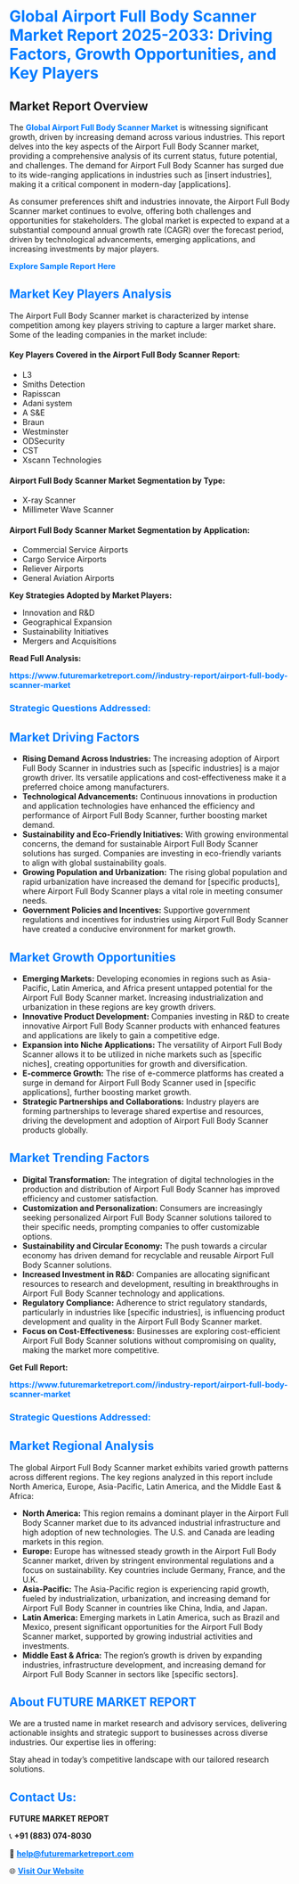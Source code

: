<h1 style="color: #007BFF;">Global Airport Full Body Scanner Market Report 2025-2033: Driving Factors, Growth Opportunities, and Key Players</h1>

<section id="overview">
<h2>Market Report Overview</h2>
<p>The <a href="https://www.futuremarketreport.com//industry-report/airport-full-body-scanner-market" style="color: #007BFF; text-decoration: none;"><strong>Global Airport Full Body Scanner Market</strong></a> is witnessing significant growth, driven by increasing demand across various industries. This report delves into the key aspects of the Airport Full Body Scanner market, providing a comprehensive analysis of its current status, future potential, and challenges. The demand for Airport Full Body Scanner has surged due to its wide-ranging applications in industries such as [insert industries], making it a critical component in modern-day [applications].</p>
<p>As consumer preferences shift and industries innovate, the Airport Full Body Scanner market continues to evolve, offering both challenges and opportunities for stakeholders. The global market is expected to expand at a substantial compound annual growth rate (CAGR) over the forecast period, driven by technological advancements, emerging applications, and increasing investments by major players.</p>
</section>

<section id="overview">
<p><a href="https://www.futuremarketreport.com//request-sample/reportId=45387" style="color: #007BFF; text-decoration: none;"><strong>Explore Sample Report Here</strong></a></p>
</section>

<section id="key-players">
<h2 style="color: #007BFF;">Market Key Players Analysis</h2>
<p>The Airport Full Body Scanner market is characterized by intense competition among key players striving to capture a larger market share. Some of the leading companies in the market include:</p>
<h4>Key Players Covered in the Airport Full Body Scanner Report:</h4>
<ul><li>L3</li><li>Smiths Detection</li><li>Rapisscan</li><li>Adani system</li><li>A S&amp;E</li><li>Braun</li><li>Westminster</li><li>ODSecurity</li><li>CST</li><li>Xscann Technologies</li></ul>
<h4>Airport Full Body Scanner Market Segmentation by Type:</h4>
<ul><li>X-ray Scanner</li><li>Millimeter Wave Scanner</li></ul>

<h4>Airport Full Body Scanner Market Segmentation by Application:</h4>
<ul><li>Commercial Service Airports</li><li>Cargo Service Airports</li><li>Reliever Airports</li><li>General Aviation Airports</li></ul>
<p><strong>Key Strategies Adopted by Market Players:</strong></p>
<ul>
<li>Innovation and R&D</li>
<li>Geographical Expansion</li>
<li>Sustainability Initiatives</li>
<li>Mergers and Acquisitions</li>
</ul>
</section>

<section>
<p><strong>Read Full Analysis: </strong></p><a href="https://www.futuremarketreport.com//industry-report/airport-full-body-scanner-market" style="color: #007BFF; text-decoration: none;"><strong>https://www.futuremarketreport.com//industry-report/airport-full-body-scanner-market</strong></a>
<h3 style="color: #007BFF;">Strategic Questions Addressed:</h3>
</section>

<section id="driving-factors">
<h2 style="color: #007BFF;">Market Driving Factors</h2>
<ul>
<li><strong>Rising Demand Across Industries:</strong> The increasing adoption of Airport Full Body Scanner in industries such as [specific industries] is a major growth driver. Its versatile applications and cost-effectiveness make it a preferred choice among manufacturers.</li>
<li><strong>Technological Advancements:</strong> Continuous innovations in production and application technologies have enhanced the efficiency and performance of Airport Full Body Scanner, further boosting market demand.</li>
<li><strong>Sustainability and Eco-Friendly Initiatives:</strong> With growing environmental concerns, the demand for sustainable Airport Full Body Scanner solutions has surged. Companies are investing in eco-friendly variants to align with global sustainability goals.</li>
<li><strong>Growing Population and Urbanization:</strong> The rising global population and rapid urbanization have increased the demand for [specific products], where Airport Full Body Scanner plays a vital role in meeting consumer needs.</li>
<li><strong>Government Policies and Incentives:</strong> Supportive government regulations and incentives for industries using Airport Full Body Scanner have created a conducive environment for market growth.</li>
</ul>
</section>

<section id="growth-opportunities">
<h2 style="color: #007BFF;">Market Growth Opportunities</h2>
<ul>
<li><strong>Emerging Markets:</strong> Developing economies in regions such as Asia-Pacific, Latin America, and Africa present untapped potential for the Airport Full Body Scanner market. Increasing industrialization and urbanization in these regions are key growth drivers.</li>
<li><strong>Innovative Product Development:</strong> Companies investing in R&D to create innovative Airport Full Body Scanner products with enhanced features and applications are likely to gain a competitive edge.</li>
<li><strong>Expansion into Niche Applications:</strong> The versatility of Airport Full Body Scanner allows it to be utilized in niche markets such as [specific niches], creating opportunities for growth and diversification.</li>
<li><strong>E-commerce Growth:</strong> The rise of e-commerce platforms has created a surge in demand for Airport Full Body Scanner used in [specific applications], further boosting market growth.</li>
<li><strong>Strategic Partnerships and Collaborations:</strong> Industry players are forming partnerships to leverage shared expertise and resources, driving the development and adoption of Airport Full Body Scanner products globally.</li>
</ul>
</section>

<section id="trending-factors">
<h2 style="color: #007BFF;">Market Trending Factors</h2>
<ul>
<li><strong>Digital Transformation:</strong> The integration of digital technologies in the production and distribution of Airport Full Body Scanner has improved efficiency and customer satisfaction.</li>
<li><strong>Customization and Personalization:</strong> Consumers are increasingly seeking personalized Airport Full Body Scanner solutions tailored to their specific needs, prompting companies to offer customizable options.</li>
<li><strong>Sustainability and Circular Economy:</strong> The push towards a circular economy has driven demand for recyclable and reusable Airport Full Body Scanner solutions.</li>
<li><strong>Increased Investment in R&D:</strong> Companies are allocating significant resources to research and development, resulting in breakthroughs in Airport Full Body Scanner technology and applications.</li>
<li><strong>Regulatory Compliance:</strong> Adherence to strict regulatory standards, particularly in industries like [specific industries], is influencing product development and quality in the Airport Full Body Scanner market.</li>
<li><strong>Focus on Cost-Effectiveness:</strong> Businesses are exploring cost-efficient Airport Full Body Scanner solutions without compromising on quality, making the market more competitive.</li>
</ul>
</section>

<section>
<p><strong>Get Full Report: </strong></p><a href="https://www.futuremarketreport.com//industry-report/airport-full-body-scanner-market" style="color: #007BFF; text-decoration: none;"><strong>https://www.futuremarketreport.com//industry-report/airport-full-body-scanner-market</strong></a>
<h3 style="color: #007BFF;">Strategic Questions Addressed:</h3>
</section>


<section id="regional-analysis">
<h2 style="color: #007BFF;">Market Regional Analysis</h2>
<p>The global Airport Full Body Scanner market exhibits varied growth patterns across different regions. The key regions analyzed in this report include North America, Europe, Asia-Pacific, Latin America, and the Middle East & Africa:</p>
<ul>
<li><strong>North America:</strong> This region remains a dominant player in the Airport Full Body Scanner market due to its advanced industrial infrastructure and high adoption of new technologies. The U.S. and Canada are leading markets in this region.</li>
<li><strong>Europe:</strong> Europe has witnessed steady growth in the Airport Full Body Scanner market, driven by stringent environmental regulations and a focus on sustainability. Key countries include Germany, France, and the U.K.</li>
<li><strong>Asia-Pacific:</strong> The Asia-Pacific region is experiencing rapid growth, fueled by industrialization, urbanization, and increasing demand for Airport Full Body Scanner in countries like China, India, and Japan.</li>
<li><strong>Latin America:</strong> Emerging markets in Latin America, such as Brazil and Mexico, present significant opportunities for the Airport Full Body Scanner market, supported by growing industrial activities and investments.</li>
<li><strong>Middle East & Africa:</strong> The region’s growth is driven by expanding industries, infrastructure development, and increasing demand for Airport Full Body Scanner in sectors like [specific sectors].</li>
</ul>
</section>

<footer>
<h2 style="color: #007BFF;">About FUTURE MARKET REPORT</h2>
<p>We are a trusted name in market research and advisory services, delivering actionable insights and strategic support to businesses across diverse industries. Our expertise lies in offering:</p>

<p>Stay ahead in today’s competitive landscape with our tailored research solutions.</p>

<h2 style="color: #007BFF;">Contact Us:</h2>
<p><strong>FUTURE MARKET REPORT</strong></p>
<p>📞 <strong>+91 (883) 074-8030</strong></p>
<p>📧 <strong><a href="mailto:help@futuremarketreport.com" style="color: #007BFF;">help@futuremarketreport.com</a></strong></p>
<p>🌐 <strong><a href="https://www.futuremarketreport.com/" style="color: #007BFF;">Visit Our Website</a></strong></p>
</footer>